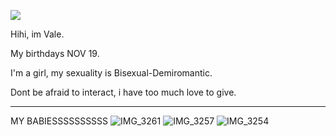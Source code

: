 ![](https://komarev.com/ghpvc/?username=poodlepioneer&color=52463a)

Hihi, im Vale.


My birthdays NOV 19.


I'm a girl, my sexuality is Bisexual-Demiromantic.


Dont be afraid to interact, i have too much love to give.
_______________
MY BABIESSSSSSSSSS
![IMG_3261](https://github.com/user-attachments/assets/e5c34d82-a4a1-4e22-92f0-8dcbcdfcaa3f)
![IMG_3257](https://github.com/user-attachments/assets/2eae3b7c-bb18-4f14-a184-c09465d0945f)
![IMG_3254](https://github.com/user-attachments/assets/8ac32936-788b-4b10-ac83-8b1f4c1537c4)
